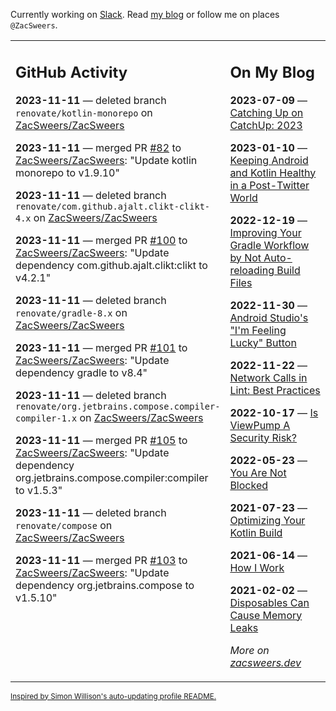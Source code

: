 Currently working on [Slack](https://slack.com/). Read [my blog](https://zacsweers.dev/) or follow me on places `@ZacSweers`.

<table><tr><td valign="top" width="60%">

## GitHub Activity
<!-- githubActivity starts -->
**2023-11-11** — deleted branch `renovate/kotlin-monorepo` on [ZacSweers/ZacSweers](https://github.com/ZacSweers/ZacSweers)

**2023-11-11** — merged PR [#82](https://github.com/ZacSweers/ZacSweers/pull/82) to [ZacSweers/ZacSweers](https://github.com/ZacSweers/ZacSweers): "Update kotlin monorepo to v1.9.10"

**2023-11-11** — deleted branch `renovate/com.github.ajalt.clikt-clikt-4.x` on [ZacSweers/ZacSweers](https://github.com/ZacSweers/ZacSweers)

**2023-11-11** — merged PR [#100](https://github.com/ZacSweers/ZacSweers/pull/100) to [ZacSweers/ZacSweers](https://github.com/ZacSweers/ZacSweers): "Update dependency com.github.ajalt.clikt:clikt to v4.2.1"

**2023-11-11** — deleted branch `renovate/gradle-8.x` on [ZacSweers/ZacSweers](https://github.com/ZacSweers/ZacSweers)

**2023-11-11** — merged PR [#101](https://github.com/ZacSweers/ZacSweers/pull/101) to [ZacSweers/ZacSweers](https://github.com/ZacSweers/ZacSweers): "Update dependency gradle to v8.4"

**2023-11-11** — deleted branch `renovate/org.jetbrains.compose.compiler-compiler-1.x` on [ZacSweers/ZacSweers](https://github.com/ZacSweers/ZacSweers)

**2023-11-11** — merged PR [#105](https://github.com/ZacSweers/ZacSweers/pull/105) to [ZacSweers/ZacSweers](https://github.com/ZacSweers/ZacSweers): "Update dependency org.jetbrains.compose.compiler:compiler to v1.5.3"

**2023-11-11** — deleted branch `renovate/compose` on [ZacSweers/ZacSweers](https://github.com/ZacSweers/ZacSweers)

**2023-11-11** — merged PR [#103](https://github.com/ZacSweers/ZacSweers/pull/103) to [ZacSweers/ZacSweers](https://github.com/ZacSweers/ZacSweers): "Update dependency org.jetbrains.compose to v1.5.10"
<!-- githubActivity ends -->
</td><td valign="top" width="40%">

## On My Blog
<!-- blog starts -->
**2023-07-09** — [Catching Up on CatchUp: 2023](https://www.zacsweers.dev/catching-up-on-catchup-2023/)

**2023-01-10** — [Keeping Android and Kotlin Healthy in a Post-Twitter World](https://www.zacsweers.dev/keeping-android-healthy/)

**2022-12-19** — [Improving Your Gradle Workflow by Not Auto-reloading Build Files](https://www.zacsweers.dev/improving-your-workflow-by-not-auto-reloading-build-files/)

**2022-11-30** — [Android Studio's "I'm Feeling Lucky" Button](https://www.zacsweers.dev/android-studios-im-feeling-lucky-button/)

**2022-11-22** — [Network Calls in Lint: Best Practices](https://www.zacsweers.dev/network-calls-in-lint-best-practices/)

**2022-10-17** — [Is ViewPump A Security Risk?](https://www.zacsweers.dev/is-viewpump-a-security-risk/)

**2022-05-23** — [You Are Not Blocked](https://www.zacsweers.dev/you-are-not-blocked/)

**2021-07-23** — [Optimizing Your Kotlin Build](https://www.zacsweers.dev/optimizing-your-kotlin-build/)

**2021-06-14** — [How I Work](https://www.zacsweers.dev/how-i-work/)

**2021-02-02** — [Disposables Can Cause Memory Leaks](https://www.zacsweers.dev/disposables-can-cause-memory-leaks/)
<!-- blog ends -->
_More on [zacsweers.dev](https://zacsweers.dev/)_
</td></tr></table>

<sub><a href="https://simonwillison.net/2020/Jul/10/self-updating-profile-readme/">Inspired by Simon Willison's auto-updating profile README.</a></sub>